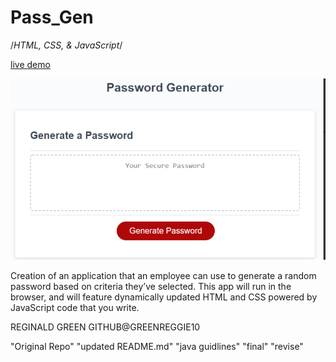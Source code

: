 
<!-- Title -->
# Pass_Gen

<!-- list of technologies used -->
/*HTML, CSS, & JavaScript*/

<!-- URL to hosted site -->
[live demo](https://greenreggie10.github.io/Pass_Gen/)

<!-- picture of site -->
![alt text](./assets/images/Screenshot(10).png)

<!-- description of the site purpose -->
Creation of an application that an employee can use to generate a random password based on criteria they’ve selected. This app will run in the browser, and will feature dynamically updated HTML and CSS powered by JavaScript code that you write.

<!-- author & contributors -->
REGINALD GREEN GITHUB@GREENREGGIE10

<!-- updates -->
"Original Repo"
"updated README.md"
"java guidlines"
"final"
"revise"

